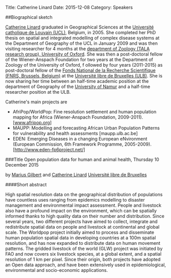 Title: Catherine Linard
Date: 2015-12-08
Category: Speakers

##Biographical sketch 

[Catherine Linard](http://lubies.ulb.ac.be/clinard.html) 
graduated in Geographical Sciences at the 
[Université catholique de Louvain (UCL)](http://www.uclouvain.be/), Belgium, in 2005. 
She completed her PhD thesis on spatial and integrated 
modelling of complex disease systems at the Department of 
Geography of the UCL in January 2009 and was then visiting 
researcher for 4 months at the [department of Zoology (TALA research group), 
University of Oxford](http://www.zoo.ox.ac.uk/). She was then a 
post-doctoral fellow of the Wiener-Anspach Foundation for two 
years at the Department of Zoology of the University of Oxford, f
ollowed by four years (2011-2015) as post-doctoral fellow of the 
[Fonds National de la 
Recherche Scientifique (FNRS, Brussels, Belgium)](http://frs-fnrs.be/) 
at the [Université libre de Bruxelles (ULB)](http://ulb.ac.be). She is now sharing her time between an half-time 
academic position at the department of Geography of the [University 
of Namur](http://unamur.be) and a half-time researcher position at the ULB.


Catherine's main projects are

*   AfriPop/WorldPop: Fine resolution settlement and human population 
mapping for Africa (Wiener-Anspach Foundation, 2009-2011). [www.afripop.org]
*   MAUPP: Modelling and forecasting African Urban Population 
    Patterns for vulnerability and health assessments [maupp.ulb.ac.be]
*   EDEN: Emerging Diseases in a changing European eNvironment 
(European Commission, 6th Framework Programme, 2005-2009). 
[http://www.eden-fp6project.net/]

###Title
Open population data for human and animal health, Thursday 10 December 2015

by [Marius Gilbert]({filename}./MariusGilbert.md) and [Catherine Linard]({filename}./CatherineLinard.md)
[Université libre de Bruxelles](http://ulb.ac.be)

####Short abstract

High spatial resolution  data on the geographical distribution of 
populations have countless uses ranging from epidemics modelling 
to disaster management and environmental impact assessment. People 
and livestock also have a profound impact on the environment, which 
can be spatially informed thanks to high quality data on their 
number and distribution. Since several years, two different 
projects have aimed to collect, integrate and redistribute spatial 
data on people and livestock at continental and global scale. The 
Worldpop project initially aimed to process and disseminate human 
population spatial data in developing countries at a 100m spatial 
resolution, and has now expanded to distribute data on human movement 
patterns. The gridded livestock of the world (GLW) project was 
initiated by FAO and now covers six livestock species, at a global 
extent, and a spatial resolution of 1 km per pixel. Since their origin, 
both projects have adopted an Open data approach, and have been 
extensively used in epidemiological,  environmental and socio-economic 
applications. 
